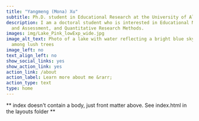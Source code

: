 ```yaml
---
title: "Yangmeng (Mona) Xu"
subtitle: Ph.D. student in Educational Research at the University of Alabama
description: I am a doctoral student who is interested in Educational Measurement
  and Assessment, and Quantitative Research Methods.
images: img/Lake_Pink_lowExp_wide.jpg
image_alt_text: Photo of a lake with water reflecting a bright blue sky and nestled
  among lush trees
image_left: no
text_align_left: no
show_social_links: yes
show_action_link: yes
action_link: /about
action_label: Learn more about me &rarr;
action_type: text
type: home
---
```


** index doesn't contain a body, just front matter above.
See index.html in the layouts folder **
